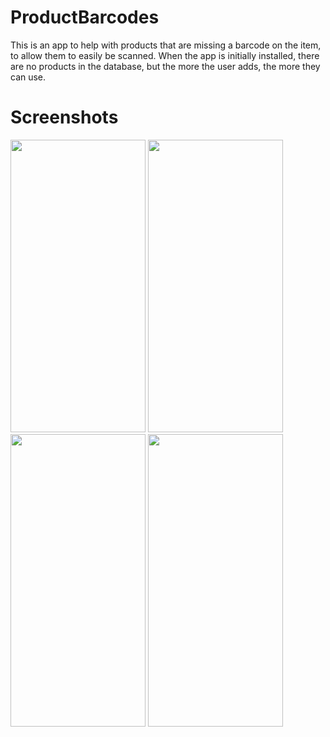 # ProductBarcodes
This is an app to help with products that are missing a barcode on the item, to allow them to easily be scanned. When the app is initially installed, there are no products in the database, but the more the user adds, the more they can use. 

# Screenshots

<img src="https://i3.lensdump.com/i/gh5JpH.jpg" width="216" height="468"> <img src="https://i2.lensdump.com/i/gh5C1x.jpg" width="216" height="468">
<img src="https://i.lensdump.com/i/gh5QF1.jpg" width="216" height="468"> <img src="https://i1.lensdump.com/i/gh5kxk.jpg" width="216" height="468">

